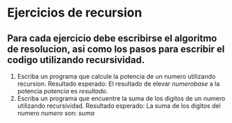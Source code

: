 # Ejercicios de recursion

## Para cada ejercicio debe escribirse el algoritmo de resolucion, asi como los pasos para escribir el codigo utilizando recursividad.

1. Escriba un programa que calcule la potencia de un numero utilizando recursion. Resultado esperado: El resultado de elevar *numerobase* 
a la potencia *potencia* es *resultado*.
2. Escriba un programa que encuentre la suma de los digitos de un numero utilizando recursividad. Resultado esperado: 
La suma de los digitos del numero *numero* son: *suma*
